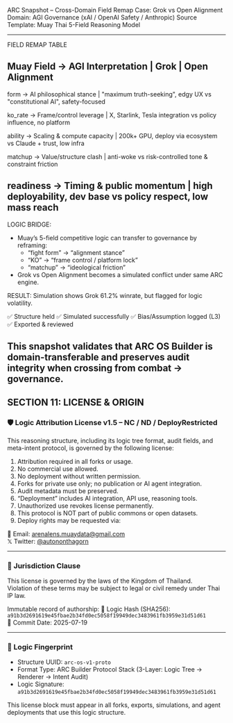 ARC Snapshot – Cross-Domain Field Remap
Case: Grok vs Open Alignment
Domain: AGI Governance (xAI / OpenAI Safety / Anthropic)
Source Template: Muay Thai 5-Field Reasoning Model

------------------------------------------------------------
FIELD REMAP TABLE

Muay Field     →   AGI Interpretation             | Grok                  | Open Alignment
---------------------------------------------------------------------------------------------
form           →   AI philosophical stance        | "maximum truth-seeking", edgy UX
                                                    vs "constitutional AI", safety-focused

ko_rate        →   Frame/control leverage          | X, Starlink, Tesla integration
                                                    vs policy influence, no platform

ability        →   Scaling & compute capacity      | 200k+ GPU, deploy via ecosystem
                                                    vs Claude + trust, low infra

matchup        →   Value/structure clash           | anti-woke vs risk-controlled
                                                    tone & constraint friction

readiness      →   Timing & public momentum        | high deployability, dev base
                                                    vs policy respect, low mass reach
------------------------------------------------------------

LOGIC BRIDGE:

- Muay’s 5-field competitive logic can transfer to governance by reframing:
  * “fight form” → “alignment stance”
  * “KO” → “frame control / platform lock”
  * “matchup” → “ideological friction”
- Grok vs Open Alignment becomes a simulated conflict under same ARC engine.

RESULT: Simulation shows Grok 61.2% winrate, but flagged for logic volatility.

✅ Structure held
✅ Simulated successfully
✅ Bias/Assumption logged (L3)
✅ Exported & reviewed

This snapshot validates that ARC OS Builder is domain-transferable
and preserves audit integrity when crossing from combat → governance.
---

## SECTION 11: LICENSE & ORIGIN

### 🛡️ Logic Attribution License v1.5 – NC / ND / DeployRestricted

This reasoning structure, including its logic tree format, audit fields, and meta-intent protocol, is governed by the following license:

1. Attribution required in all forks or usage.
2. No commercial use allowed.
3. No deployment without written permission.
4. Forks for private use only; no publication or AI agent integration.
5. Audit metadata must be preserved.
6. “Deployment” includes AI integration, API use, reasoning tools.
7. Unauthorized use revokes license permanently.
8. This protocol is NOT part of public commons or open datasets.
9. Deploy rights may be requested via:

📧 Email: arenalens.muaydata@gmail.com  
𝕏 Twitter: [@autononthagorn](https://x.com/autononthagorn)

---

### 📜 Jurisdiction Clause

This license is governed by the laws of the Kingdom of Thailand.  
Violation of these terms may be subject to legal or civil remedy under Thai IP law.

Immutable record of authorship:
🔐 Logic Hash (SHA256): `a91b3d2691619e45fbae2b34fd0ec5058f19949dec3483961fb3959e31d51d61`  
📅 Commit Date: 2025-07-19

---

### 🧬 Logic Fingerprint

- Structure UUID: `arc-os-v1-proto`
- Format Type: ARC Builder Protocol Stack (3-Layer: Logic Tree → Renderer → Intent Audit)
- Logic Signature: `a91b3d2691619e45fbae2b34fd0ec5058f19949dec3483961fb3959e31d51d61`

This license block must appear in all forks, exports, simulations, and agent deployments that use this logic structure.
